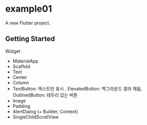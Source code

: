 # example01

A new Flutter project.

## Getting Started

Widget
- MaterialApp
- Scaffold
- Text
- Center
- Column
- TextButton: 텍스트만 표시 , ElevatedButton: 백그라운드 컬러 채움, OutlinedButton: 테두리 있는 버튼
- Image
- Padding
- AlertDialog (+ Builder, Context)
- SingleChildScrollView


